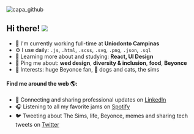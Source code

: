 ![capa_github](https://stories.freepik.com/illustration/in-sync/pana#default&hide=&hide=simple)


<!-- ### Hi there 👋 -->
## Hi there! <img src="https://stories.freepik.com/illustration/in-sync/pana#default&hide=&hide=simple"></h2>

- 🏢 I'm currently working full-time at **Uniodonto Campinas**
- ⚙️ I use daily: `.js`, `.html`, `.scss`, `.svg`, `.png`, `.json`, `.sql`
- 🌱 Learning more about and studying: **React, UI Design**
- 💬 Ping me about: **wed design**, **diversity & inclusion**, **food**, **Beyonce**
- 💜 Interests: huge Beyonce fan, 🐶 dogs and cats, the sims 
<!-- - 😄 Passionate about accessibility and committed to a web that works for everyone -->

#### Find me around the web 🌎:
- 💼 Connecting and sharing professional updates on <a href="https://www.linkedin.com/in/vyctoriak/">LinkedIn</a>
- 🎧 Listening to all my favorite jams on <a href="https://open.spotify.com/user/karinavyc">Spotify</a>
- 🐦 Tweeting about The Sims, life, Beyonce, memes and sharing tech tweets on <a href="https://twitter.com/vyckarina/">Twitter</a>
<!-- - 🌐 Updating my personal website with examples of my work on <a href="https://millycodes.com">MillyCodes.com</a> -->


<!--
**vyctoriak/vyctoriak** is a ✨ _special_ ✨ repository because its `README.md` (this file) appears on your GitHub profile.

Here are some ideas to get you started:

- 🔭 I’m currently working on ...
- 🌱 I’m currently learning ...
- 👯 I’m looking to collaborate on ...
- 🤔 I’m looking for help with ...
- 💬 Ask me about ...
- 📫 How to reach me: ...
- 😄 Pronouns: ...
- ⚡ Fun fact: ...
-->
